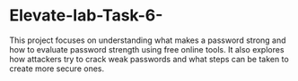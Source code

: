 # Elevate-lab-Task-6-
This project focuses on understanding what makes a password strong and how to evaluate password strength using free online tools. It also explores how attackers try to crack weak passwords and what steps can be taken to create more secure ones.
